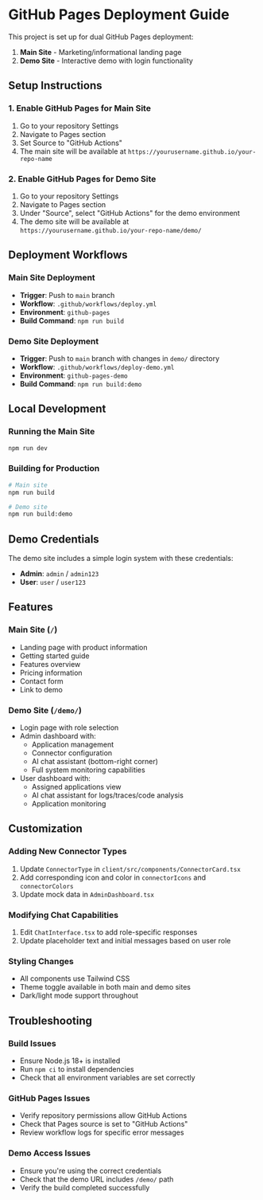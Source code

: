 # GitHub Pages Deployment Guide

This project is set up for dual GitHub Pages deployment:
1. **Main Site** - Marketing/informational landing page
2. **Demo Site** - Interactive demo with login functionality

## Setup Instructions

### 1. Enable GitHub Pages for Main Site

1. Go to your repository Settings
2. Navigate to Pages section
3. Set Source to "GitHub Actions"
4. The main site will be available at `https://yourusername.github.io/your-repo-name`

### 2. Enable GitHub Pages for Demo Site

1. Go to your repository Settings
2. Navigate to Pages section
3. Under "Source", select "GitHub Actions" for the demo environment
4. The demo site will be available at `https://yourusername.github.io/your-repo-name/demo/`

## Deployment Workflows

### Main Site Deployment
- **Trigger**: Push to `main` branch
- **Workflow**: `.github/workflows/deploy.yml`
- **Environment**: `github-pages`
- **Build Command**: `npm run build`

### Demo Site Deployment
- **Trigger**: Push to `main` branch with changes in `demo/` directory
- **Workflow**: `.github/workflows/deploy-demo.yml`
- **Environment**: `github-pages-demo`
- **Build Command**: `npm run build:demo`

## Local Development

### Running the Main Site
```bash
npm run dev
```

### Building for Production
```bash
# Main site
npm run build

# Demo site
npm run build:demo
```

## Demo Credentials

The demo site includes a simple login system with these credentials:

- **Admin**: `admin` / `admin123`
- **User**: `user` / `user123`

## Features

### Main Site (`/`)
- Landing page with product information
- Getting started guide
- Features overview
- Pricing information
- Contact form
- Link to demo

### Demo Site (`/demo/`)
- Login page with role selection
- Admin dashboard with:
  - Application management
  - Connector configuration
  - AI chat assistant (bottom-right corner)
  - Full system monitoring capabilities
- User dashboard with:
  - Assigned applications view
  - AI chat assistant for logs/traces/code analysis
  - Application monitoring

## Customization

### Adding New Connector Types
1. Update `ConnectorType` in `client/src/components/ConnectorCard.tsx`
2. Add corresponding icon and color in `connectorIcons` and `connectorColors`
3. Update mock data in `AdminDashboard.tsx`

### Modifying Chat Capabilities
1. Edit `ChatInterface.tsx` to add role-specific responses
2. Update placeholder text and initial messages based on user role

### Styling Changes
- All components use Tailwind CSS
- Theme toggle available in both main and demo sites
- Dark/light mode support throughout

## Troubleshooting

### Build Issues
- Ensure Node.js 18+ is installed
- Run `npm ci` to install dependencies
- Check that all environment variables are set correctly

### GitHub Pages Issues
- Verify repository permissions allow GitHub Actions
- Check that Pages source is set to "GitHub Actions"
- Review workflow logs for specific error messages

### Demo Access Issues
- Ensure you're using the correct credentials
- Check that the demo URL includes `/demo/` path
- Verify the build completed successfully
